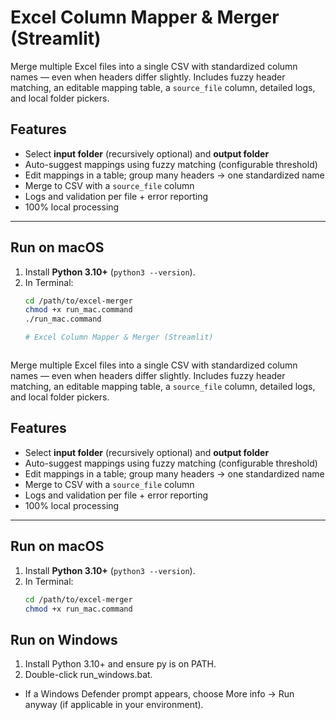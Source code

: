 # Excel Column Mapper & Merger (Streamlit)

Merge multiple Excel files into a single CSV with standardized column names — even when headers differ slightly. Includes fuzzy header matching, an editable mapping table, a `source_file` column, detailed logs, and local folder pickers.

## Features
- Select **input folder** (recursively optional) and **output folder**
- Auto-suggest mappings using fuzzy matching (configurable threshold)
- Edit mappings in a table; group many headers → one standardized name
- Merge to CSV with a `source_file` column
- Logs and validation per file + error reporting
- 100% local processing


---

## Run on macOS
1. Install **Python 3.10+** (`python3 --version`).
2. In Terminal:
   ```bash
   cd /path/to/excel-merger
   chmod +x run_mac.command
   ./run_mac.command

   # Excel Column Mapper & Merger (Streamlit)



Merge multiple Excel files into a single CSV with standardized column names — even when headers differ slightly. Includes fuzzy header matching, an editable mapping table, a `source_file` column, detailed logs, and local folder pickers.

## Features
- Select **input folder** (recursively optional) and **output folder**
- Auto-suggest mappings using fuzzy matching (configurable threshold)
- Edit mappings in a table; group many headers → one standardized name
- Merge to CSV with a `source_file` column
- Logs and validation per file + error reporting
- 100% local processing

---

## Run on macOS
1. Install **Python 3.10+** (`python3 --version`).
2. In Terminal:
   ```bash
   cd /path/to/excel-merger
   chmod +x run_mac.command

## Run on Windows
1.	Install Python 3.10+ and ensure py is on PATH.
2.	Double-click run_windows.bat.
- If a Windows Defender prompt appears, choose More info → Run anyway (if applicable in your environment).